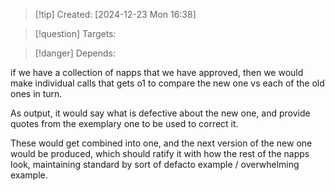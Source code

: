 
>[!tip] Created: [2024-12-23 Mon 16:38]

>[!question] Targets: 

>[!danger] Depends: 

if we have a collection of napps that we have approved, then we would make individual calls that gets o1 to compare the new one vs each of the old ones in turn.

As output, it would say what is defective about the new one, and provide quotes from the exemplary one to be used to correct it.

These would get combined into one, and the next version of the new one would be produced, which should ratify it with how the rest of the napps look, maintaining standard by sort of defacto example / overwhelming example.